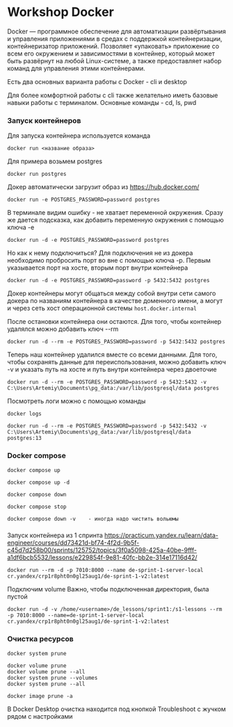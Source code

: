 # Workshop Docker

Docker — программное обеспечение для автоматизации развёртывания и управления приложениями в средах с поддержкой контейнеризации, контейнеризатор приложений. Позволяет «упаковать» приложение со всем его окружением и зависимостями в контейнер, который может быть развёрнут на любой Linux-системе, а также предоставляет набор команд для управления этими контейнерами. 

Есть два основных варианта работы с Docker - cli и desktop

Для более комфортной работы с cli также желательно иметь базовые навыки работы с терминалом. Основные команды - cd, ls, pwd



### Запуск контейнеров
Для запуска контейнера используется команда 

```docker run <название образа>```

Для примера возьмем postgres

```
docker run postgres
```
Докер автоматически загрузит образ из https://hub.docker.com/


```
docker run -e POSTGRES_PASSWORD=password postgres
```
В терминале видим ошибку - не хватает переменной окружения. Сразу же дается подсказка, как добавить переменную окружения с помощью ключа -e
```
docker run -d -e POSTGRES_PASSWORD=password postgres
```

Но как к нему подключиться? Для подключения не из докера необходимо пробросить порт во вне с помощью ключа -p. Первым указывается порт на хосте, вторым порт внутри контейнера
```
docker run -d -e POSTGRES_PASSWORD=password -p 5432:5432 postgres
```

Докер контейнеры могут общаться между собой внутри сети самого докера по названиям контейнера в качестве доменного имени, а могут и через сеть хост операционной системы `host.docker.internal`


После остановки контейнера они остаются. Для того, чтобы контейнер удалялся можно добавить ключ --rm
```
docker run -d --rm -e POSTGRES_PASSWORD=password -p 5432:5432 postgres
```


Теперь наш контейнер удалился вместе со всеми данными. Для того, чтобы сохранять данные для переиспользования, можно добавить ключ -v и указать путь на хосте и путь внутри контейнера через двоеточие
```
docker run -d --rm -e POSTGRES_PASSWORD=password -p 5432:5432 -v C:\Users\Artemiy\Documents\pg_data:/var/lib/postgresql/data postgres
```

Посмотреть логи можно с помощью команды
```
docker logs
```

```
docker run -d --rm -e POSTGRES_PASSWORD=password -p 5432:5432 -v C:\Users\Artemiy\Documents\pg_data:/var/lib/postgresql/data postgres:13
```


### Docker compose
```
docker compose up 
```

```
docker compose up -d 
```

```
docker compose down
```

```
docker compose stop
```

```
docker compose down -v    - иногда надо чистить вольюмы
```


###

Запуск контейнера из 1 спринта https://practicum.yandex.ru/learn/data-engineer/courses/dd73421d-bf74-4f2d-9b5f-c45d7d258b00/sprints/125752/topics/3f0a5098-425a-40be-9fff-a1df6bcb5532/lessons/e229854f-9e81-40fc-bb2e-314e17116d42/
```
docker run --rm -d -p 7010:8000 --name de-sprint-1-server-local cr.yandex/crp1r8pht0n0gl25aug1/de-sprint-1-v2:latest 
```

Подключим volume
Важно, чтобы подключенная директория, была пустой
```
docker run -d -v /home/<username>/de_lessons/sprint1:/s1-lessons --rm -p 7010:8000 --name=de-sprint-1-server-local cr.yandex/crp1r8pht0n0gl25aug1/de-sprint-1-v2:latest
```

### Очистка ресурсов

```
docker system prune
```

```
docker volume prune
docker volume prune --all
docker system prune --volumes
docker system prune --all
```

```
docker image prune -a
```

В Docker Desktop очистка находится под кнопкой Troubleshoot с жучком рядом с настройками